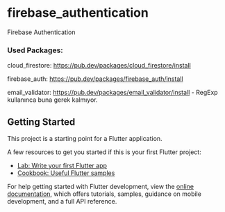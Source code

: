 # firebase_authentication

Firebase Authentication

### Used Packages:
cloud_firestore: https://pub.dev/packages/cloud_firestore/install

firebase_auth: https://pub.dev/packages/firebase_auth/install

email_validator: https://pub.dev/packages/email_validator/install - RegExp kullanınca buna gerek kalmıyor.

## Getting Started

This project is a starting point for a Flutter application.

A few resources to get you started if this is your first Flutter project:

- [Lab: Write your first Flutter app](https://docs.flutter.dev/get-started/codelab)
- [Cookbook: Useful Flutter samples](https://docs.flutter.dev/cookbook)

For help getting started with Flutter development, view the
[online documentation](https://docs.flutter.dev/), which offers tutorials,
samples, guidance on mobile development, and a full API reference.
